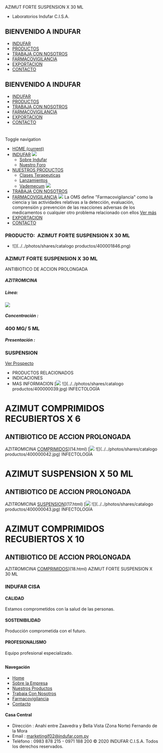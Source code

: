 AZIMUT FORTE SUSPENSION X 30 ML
- Laboratorios Indufar C.I.S.A.
## BIENVENIDO A INDUFAR
* [INDUFAR](3834897.html#)
* [PRODUCTOS](3834897.html#)
* [TRABAJA CON NOSOTROS](3834897.html#)
* [FARMACOVIGILANCIA](3834897.html#)
* [EXPORTACION](3834897.html#)
* [CONTACTO](3834897.html#)
## BIENVENIDO A INDUFAR
* [INDUFAR](../../index.html)
* [PRODUCTOS](../../productos.html)
* [TRABAJA CON NOSOTROS](../../trabaja_con_nosotros.html)
* [FARMACOVIGILANCIA](../../farmacovigilancia.html)
* [EXPORTACION](../../exportacion.html)
* [CONTACTO](../../contacto.html)
# 
Toggle navigation
* [HOME (current)](../../index.html)
* [INDUFAR](3834897.html#) 
  [![ ](../../photos/shares/Sistema/Menu/indufar_menul.jpg)](../../institucional.html)
  - [Sobre Indufar](../../institucional.html)
  - [Nuestro Foro](../../blog.html)
* [NUESTROS PRODUCTOS](3834897.html#) 
  - [Clases Terapeuticas](../clases_terapeuticas.html)
  - [Lanzamientos](../lanzamientos.html)
  - [Vademecum](../../productos.html)
  [![ ](../../photos/shares/Sistema/Menu/productos.png)](../../productos.html)
* [TRABAJA CON NOSOTROS](../../trabaja_con_nosotros.html)
* [FARMACOVIGILANCIA](3834897.html#) 
  [![ ](../../photos/shares/Sistema/Menu/TUBOS.png)](../../farmacovigilancia.html)
  La OMS define "Farmacovigilancia" como la ciencia y las actividades relativas a la detección, evaluación, comprensión y prevención de las reacciones adversas de los medicamentos o cualquier otro problema relacionado con ellos
  [Ver más](../../farmacovigilancia.html)
* [EXPORTACION](../../exportacion.html)
* [CONTACTO](../../contacto.html)
### PRODUCTO:  AZIMUT FORTE SUSPENSION X 30 ML
* ![](../../photos/shares/catalogo productos/400001846.png)
### **AZIMUT FORTE SUSPENSION X 30 ML**
ANTIBIOTICO DE ACCION PROLONGADA
##### **AZITROMICINA**
##### **Línea:**
[![](../../photos/shares/Laboratorios/lab_medical.png)](../linea/2.html)
##### **Concentración :**
### 400 MG/ 5 ML
##### **Presentación :**
### SUSPENSION
[Ver Prospecto](../../files/shares/prospectos/400001846.pdf)
* PRODUCTOS RELACIONADOS
* INDICACIONES
* MAS INFORMACION
[![](../../photos/shares/Laboratorios/lab_medical.png)
![](../../photos/shares/catalogo productos/400000039.jpg)
INFECTOLOGÍA
# AZIMUT COMPRIMIDOS RECUBIERTOS X 6
## ANTIBIOTICO DE ACCION PROLONGADA
*AZITROMICINA*
[COMPRIMIDOS](3834897.html#)](14.html)
[![](../../photos/shares/Laboratorios/lab_medical.png)
![](../../photos/shares/catalogo productos/400000042.jpg)
INFECTOLOGÍA
# AZIMUT SUSPENSION X 50 ML
## ANTIBIOTICO DE ACCION PROLONGADA
*AZITROMICINA*
[SUSPENSION](3834897.html#)](17.html)
[![](../../photos/shares/Laboratorios/lab_medical.png)
![](../../photos/shares/catalogo productos/400000043.jpg)
INFECTOLOGÍA
# AZIMUT COMPRIMIDOS RECUBIERTOS X 10
## ANTIBIOTICO DE ACCION PROLONGADA
*AZITROMICINA*
[COMPRIMIDOS](3834897.html#)](18.html)
AZIMUT FORTE SUSPENSION X 30 ML
### INDUFAR CISA
#### CALIDAD
Estamos comprometidos con la salud de las personas.
#### SOSTENIBILIDAD
Producción comprometida con el futuro.
#### PROFESIONALISMO
Equipo profesional especializado.
## 
#### Navegación
* [Home](../../index.html)
* [Sobre la Empresa](../../institucional.html)
* [Nuestros Productos](../../productos.html)
* [Trabaja Con Nosotros](../../trabaja_con_nosotros.html)
* [Farmacovigilancia](../../farmacovigilancia.html)
* [Contacto](../../contacto.html)
#### Casa Central
* Dirección : Anahi entre Zaavedra y Bella Vista (Zona Norte) Fernando de la Mora
* Email : [marketingif02@indufar.com.py](mailto:marketingif02@indufar.com.py)
* Teléfono : 0983 878 215 - 0971 188 200
© 2020 INDUFAR C.I.S.A. Todos los derechos reservados.